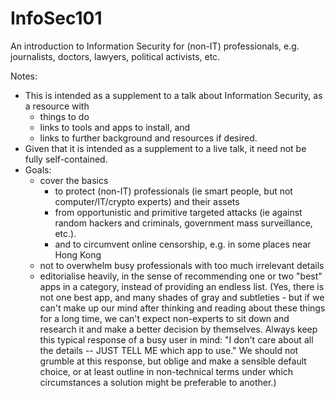 InfoSec101
==========

An introduction to Information Security for (non-IT) professionals, e.g. journalists, doctors, lawyers, political activists, etc.

Notes:
* This is intended as a supplement to a talk about Information Security, as a resource with 
  * things to do
  * links to tools and apps to install, and
  * links to further background and resources if desired.
* Given that it is intended as a supplement to a live talk, it need not be fully self-contained.
* Goals:
  * cover the basics 
    * to protect (non-IT) professionals (ie smart people, but not computer/IT/crypto experts) and their assets
    * from opportunistic and primitive targeted attacks 
      (ie against random hackers and criminals, government mass surveillance, etc.).
    * and to circumvent online censorship, e.g. in some places near Hong Kong
  * not to overwhelm busy professionals with too much irrelevant details
  * editorialise heavily, in the sense of recommending one or two "best" apps in a category, instead of 
    providing an endless list.
    (Yes, there is not one best app, and many shades of gray and subtleties - but if we can't make up our
    mind after thinking and reading about these things for a long time, we can't expect non-experts to sit
    down and research it and make a better decision by themselves. Always keep this typical response of a 
    busy user in mind: "I don't care about all the details -- JUST TELL ME which app to use."
    We should not grumble at this response, but oblige and make a sensible default
    choice, or at least outline in non-technical terms under which circumstances a solution might be 
    preferable to another.)

